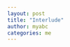 ```yaml
---
layout: post
title: "Interlude"
author: myabc
categories: me
---
```



<object width="425" height="373"><param name="movie" value="http://www.youtube.com/v/2fZHou18Cdk&rel=1&border=1"></param><param name="wmode" value="transparent"></param><embed src="http://www.youtube.com/v/2fZHou18Cdk&rel=1&border=1" type="application/x-shockwave-flash" wmode="transparent" width="425" height="373"></embed></object>
